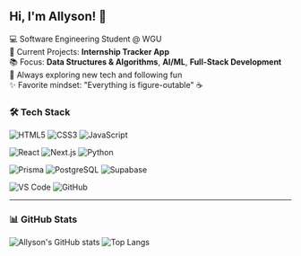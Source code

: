 ## Hi, I'm Allyson! 👋

💻 Software Engineering Student @ WGU<br/>
🚀 Current Projects: **Internship Tracker App**<br/>
📚 Focus: **Data Structures & Algorithms**, **AI/ML**, **Full-Stack Development**<br/>
🌱 Always exploring new tech and following fun<br/>
✨ Favorite mindset: "Everything is figure-outable" ☕<br/>

### 🛠️ Tech Stack  

![HTML5](https://img.shields.io/badge/HTML5-E34F26?style=for-the-badge&logo=html5&logoColor=white) 
![CSS3](https://img.shields.io/badge/CSS3-1572B6?style=for-the-badge&logo=css3&logoColor=white) 
![JavaScript](https://img.shields.io/badge/JavaScript-F7DF1E?style=for-the-badge&logo=javascript&logoColor=black)  

![React](https://img.shields.io/badge/React-20232A?style=for-the-badge&logo=react&logoColor=61DAFB) 
![Next.js](https://img.shields.io/badge/Next.js-000000?style=for-the-badge&logo=nextdotjs&logoColor=white) 
![Python](https://img.shields.io/badge/Python-3776AB?style=for-the-badge&logo=python&logoColor=white)    

![Prisma](https://img.shields.io/badge/Prisma-3982CE?style=for-the-badge&logo=prisma&logoColor=white) 
![PostgreSQL](https://img.shields.io/badge/PostgreSQL-316192?style=for-the-badge&logo=postgresql&logoColor=white) 
![Supabase](https://img.shields.io/badge/Supabase-3ECF8E?style=for-the-badge&logo=supabase&logoColor=white)

![VS Code](https://img.shields.io/badge/VS%20Code-007ACC?style=for-the-badge&logo=visualstudiocode&logoColor=white)
![GitHub](https://img.shields.io/badge/GitHub-181717?style=for-the-badge&logo=github&logoColor=white) 

---

### 📊 GitHub Stats  
![Allyson's GitHub stats](https://github-readme-stats.vercel.app/api?username=akeight&show_icons=true&theme=dracula)  ![Top Langs](https://github-readme-stats.vercel.app/api/top-langs/?username=akeight&layout=compact&theme=dracula) 



<!--
**akeight/akeight** is a ✨ _special_ ✨ repository because its `README.md` (this file) appears on your GitHub profile.

Here are some ideas to get you started:

- 🔭 I’m currently working on ...
- 🌱 I’m currently learning ...
- 👯 I’m looking to collaborate on ...
- 🤔 I’m looking for help with ...
- 💬 Ask me about ...
- 📫 How to reach me: ...
- 😄 Pronouns: ...
- ⚡ Fun fact: ...
-->
